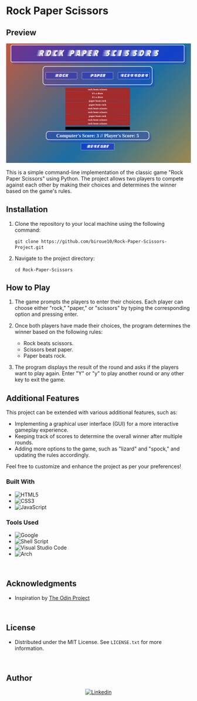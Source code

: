 # Rock Paper Scissors
## Preview
![alt text](https://github.com/biroue10/Rock-Paper-Scissors-Project/blob/main/assets/images/Capture%20d%E2%80%99%C3%A9cran%20du%202023-07-03%2014-49-35.png?raw=true)<br/>

This is a simple command-line implementation of the classic game "Rock Paper Scissors" using Python. The project allows two players to compete against each other by making their choices and determines the winner based on the game's rules.

## Installation

1. Clone the repository to your local machine using the following command:

   ```
   git clone https://github.com/biroue10/Rock-Paper-Scissors-Project.git
   ```

2. Navigate to the project directory:

   ```
   cd Rock-Paper-Scissors
   ```

## How to Play

1. The game prompts the players to enter their choices. Each player can choose either "rock," "paper," or "scissors" by typing the corresponding option and pressing enter.

2. Once both players have made their choices, the program determines the winner based on the following rules:

   - Rock beats scissors.
   - Scissors beat paper.
   - Paper beats rock.

3. The program displays the result of the round and asks if the players want to play again. Enter "Y" or "y" to play another round or any other key to exit the game.

## Additional Features

This project can be extended with various additional features, such as:

- Implementing a graphical user interface (GUI) for a more interactive gameplay experience.
- Keeping track of scores to determine the overall winner after multiple rounds.
- Adding more options to the game, such as "lizard" and "spock," and updating the rules accordingly.

Feel free to customize and enhance the project as per your preferences!

### Built With
- ![HTML5](https://img.shields.io/badge/html5-%23E34F26.svg?style=for-the-badge&logo=html5&logoColor=white)   
- ![CSS3](https://img.shields.io/badge/css3-%231572B6.svg?style=for-the-badge&logo=css3&logoColor=white)   
- ![JavaScript](https://img.shields.io/badge/javascript-%23323330.svg?style=for-the-badge&logo=javascript&logoColor=%23F7DF1E)


### Tools Used

- ![Google](https://img.shields.io/badge/google-4285F4?style=for-the-badge&logo=google&logoColor=white)   
- ![Shell Script](https://img.shields.io/badge/Terminal-%23121011.svg?style=for-the-badge&logo=gnu-bash&logoColor=white)  
- ![Visual Studio Code](https://img.shields.io/badge/Visual%20Studio%20Code-0078d7.svg?style=for-the-badge&logo=visual-studio-code&logoColor=white)  
- ![Arch](https://img.shields.io/badge/Arch%20Linux-1793D1?logo=arch-linux&logoColor=fff&style=for-the-badge)

<br>

<!-- ACKNOWLEDGMENTS -->
## Acknowledgments

* Inspiration by [The Odin Project](https://www.theodinproject.com/)

<br>

<!-- LICENSE -->
## License

- Distributed under the MIT License. See `LICENSE.txt` for more information.

<br>

<!-- CONTACT -->
## Author

<div align=center>

<a href="https://www.linkedin.com/in/isaac-biroue/" target="_blank">
	<img src="https://img.shields.io/badge/linkedin-%2300acee.svg?color=405DE6&style=for-the-badge&logo=linkedin&logoColor=white" alt=Linkedin>
</a>
</div>

<br>
